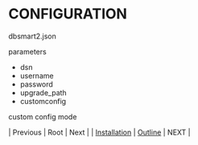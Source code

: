 CONFIGURATION
=============

dbsmart2.json

parameters

 - dsn
 - username
 - password
 - upgrade_path
 - customconfig

custom config mode

| Previous | Root | Next |
| [Installation](01-INSTALLATION.md) | [Outline](00-OUTLINE.md) | NEXT |

